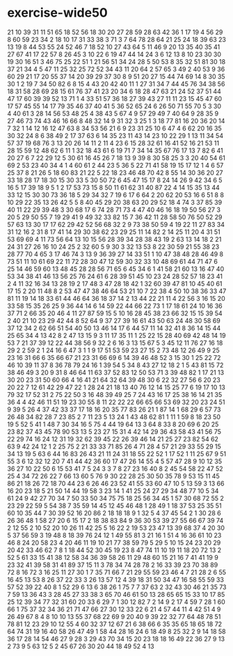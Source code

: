 # exercise-wide50
21
10
39
31
11
51
65
18
52
56
18
30
20
27
28
59
28
63
42
36
1
17
19
4
56
29
8
60
59
23
34
2
18
10
17
31
33
38
3
71
3
7
64
78
28
64
21
25
24
18
39
63
23
13
19
8
44
53
55
24
52
46
7
18
52
10
27
43
64
5
11
46
9
20
13
35
40
35
41
27
67
41
17
22
57
8
26
45
3
10
22
6
19
47
44
14
24
3
6
12
13
8
10
23
30
30
19
30
16
51
3
46
75
25
22
51
1
21
56
51
34
24
28
5
50
53
8
35
32
51
81
30
18
37
21
34
4
5
47
11
25
32
25
72
52
34
43
11
20
64
2
57
65
3
49
2
40
53
9
36
60
29
21
17
20
55
37
14
20
39
29
37
30
8
9
51
20
27
15
44
74
69
14
8
30
35
30
1
2
19
7
34
50
82
6
8
15
4
43
20
42
40
11
1
27
31
34
7
44
45
76
34
38
56
18
31
58
28
69
28
15
61
76
37
41
23
20
34
6
18
28
47
63
21
24
52
37
51
44
47
17
60
39
39
52
13
71
1
4
33
51
57
36
18
27
39
43
27
11
11
23
15
45
47
60
17
57
45
55
14
17
79
35
46
37
40
41
5
36
52
65
24
6
26
50
71
55
70
5
3
30
4
40
61
3
28
14
56
53
48
25
4
38
43
5
67
4
9
57
29
49
7
40
64
9
28
35
9
27
46
73
74
43
46
16
66
8
48
32
14
9
31
32
3
25
1
3
18
77
81
16
20
36
20
14
7
32
1
14
12
16
12
47
63
8
34
53
56
21
6
9
23
31
25
10
6
47
4
6
62
20
16
35
30
32
24
8
6
38
49
2
17
37
63
6
14
35
23
11
43
14
23
10
22
29
1
13
11
34
54
57
37
19
68
76
3
13
20
26
14
11
2
11
4
23
6
15
28
32
61
16
41
52
16
21
53
11
28
15
59
12
48
62
6
11
1
32
18
43
61
6
19
71
7
34
14
35
67
76
17
13
7
82
6
41
20
27
6
7
22
29
12
5
30
61
16
45
26
7
18
13
9
39
8
30
58
25
3
3
20
40
54
61
69
2
53
23
40
34
4
1
4
60
61
2
44
23
5
36
5
22
71
41
58
19
15
17
12
1
4
6
57
25
37
8
21
26
5
18
60
83
21
22
5
22
18
23
46
48
70
42
8
55
14
30
36
20
27
33
18
28
17
18
30
15
30
33
5
30
50
72
6
45
47
15
17
8
24
14
26
9
42
34
6
5
16
5
17
39
18
9
5
1
2
17
53
73
15
8
50
11
61
62
31
40
87
22
4
14
15
35
13
44
33
12
15
30
30
73
36
18
5
29
34
32
7
19
6
17
6
64
2
20
62
20
53
16
6
51
8
8
10
29
22
35
13
26
42
5
5
8
40
45
29
20
38
63
20
29
52
18
4
74
3
37
85
39
40
11
22
29
39
48
3
30
68
17
6
74
28
71
73
4
47
40
46
16
18
19
50
56
27
3
20
5
29
50
55
7
19
29
41
9
49
32
33
82
15
7
36
42
11
28
58
50
76
50
52
29
57
63
13
30
17
17
62
29
42
52
56
68
32
2
9
73
38
50
59
4
19
22
11
27
83
34
31
12
16
2
31
8
17
41
14
29
30
38
62
23
29
25
11
14
82
2
14
25
11
20
4
31
51
53
69
69
4
11
73
56
64
13
10
15
56
28
39
34
28
38
43
19
2
63
13
14
18
2
21
24
31
27
26
16
10
24
25
2
32
60
5
9
30
3
32
13
53
8
22
30
59
21
55
38
23
28
77
70
4
65
3
17
46
74
3
13
9
36
39
27
14
33
51
1
10
47
38
48
28
46
49
8
73
51
11
10
61
69
22
11
72
28
30
47
12
59
30
32
33
10
48
69
61
44
71
47
6
25
14
46
59
60
13
48
45
28
28
56
71
65
6
45
34
6
1
41
58
21
60
13
16
47
40
53
34
38
41
46
13
56
25
76
24
61
6
28
39
51
45
10
23
24
28
52
57
18
23
41
2
4
11
32
16
34
13
28
19
2
17
48
3
47
28
18
42
1
32
60
39
47
81
10
45
40
61
17
15
2
20
11
48
8
2
53
47
47
38
46
64
53
21
10
7
22
38
4
50
10
38
36
33
47
81
11
19
14
18
33
61
44
46
64
36
18
37
14
2
13
44
22
21
11
4
22
56
3
16
15
20
33
58
15
35
26
25
9
36
44
14
6
14
59
22
44
66
22
73
1
17
18
61
24
10
16
36
37
71
2
66
35
20
46
4
11
27
87
59
15
5
10
16
28
45
38
23
66
32
15
15
39
54
2
40
21
10
23
29
42
44
8
52
64
9
37
27
39
16
61
43
50
63
24
48
30
58
69
37
12
34
2
62
66
51
54
40
50
13
46
14
17
6
44
57
11
14
32
41
8
36
14
15
44
25
65
34
4
13
42
8
2
47
13
15
9
3
11
17
35
11
1
25
22
15
28
40
69
42
48
14
19
53
7
21
37
39
12
22
44
38
56
9
32
2
6
16
3
13
15
67
5
3
45
12
11
76
27
16
18
29
2
2
59
2
1
24
16
6
47
3
1
1
9
17
51
53
59
23
27
15
2
73
48
12
26
49
9
25
23
16
31
66
6
35
66
67
21
23
31
66
69
6
14
39
46
48
52
3
15
30
1
25
22
72
46
10
39
11
37
8
36
78
79
24
16
1
39
54
5
34
8
43
27
12
18
2
1
5
43
81
15
72
38
46
49
3
20
9
31
8
46
64
11
63
37
52
83
12
50
53
71
3
39
48
82
1
17
21
13
30
20
23
31
50
60
66
4
16
41
21
64
32
64
39
48
30
6
22
32
27
56
6
20
23
20
22
7
12
61
42
29
47
22
1
28
24
21
18
13
40
76
12
14
15
25
77
6
19
17
10
13
79
32
17
52
31
2
75
22
50
3
16
48
39
49
25
7
24
43
16
17
25
38
16
14
21
35
36
4
4
42
46
11
51
19
23
30
55
8
11
22
22
22
66
65
66
53
69
32
20
23
24
51
9
39
5
26
4
37
42
33
37
17
18
16
20
35
77
83
26
21
1
87
14
1
68
29
6
57
73
26
48
34
82
28
7
23
85
2
7
11
23
5
13
24
1
43
48
62
81
1
11
1
59
8
18
23
50
19
5
52
5
41
1
48
7
30
34
16
5
75
4
44
19
64
13
3
64
8
33
8
20
69
6
20
25
23
82
37
43
45
78
90
53
13
5
23
27
15
31
4
42
14
29
36
43
58
43
41
56
75
22
29
74
16
24
12
31
19
32
62
39
45
22
26
39
46
14
21
25
27
23
82
54
62
63
9
42
24
12
1
2
25
75
2
21
33
33
71
85
26
4
71
28
4
57
21
29
33
55
29
15
34
13
19
5
63
6
44
16
83
26
43
21
11
24
31
18
55
22
52
1
17
52
1
11
25
67
9
51
55
3
6
12
32
12
20
7
41
44
42
36
60
17
47
26
14
55
4
5
57
47
28
9
10
12
35
36
27
10
22
50
6
15
53
41
7
5
24
3
3
7
8
27
23
16
40
8
2
45
54
58
22
47
52
25
4
34
72
26
22
7
66
13
60
5
76
9
30
22
28
25
30
50
35
78
9
53
15
11
45
86
21
18
26
72
18
70
44
23
6
26
46
23
52
41
55
33
60
47
10
5
13
59
3
13
66
16
20
23
18
5
21
50
14
44
19
58
3
23
14
1
41
25
24
27
29
34
48
77
10
5
34
61
24
9
42
27
70
34
7
50
33
50
34
75
75
18
25
56
34
45
1
57
30
68
72
55
2
23
29
22
59
5
54
38
7
35
59
14
45
12
45
46
48
1
28
49
1
18
37
53
25
35
51
60
10
35
44
7
30
39
52
16
20
86
2
18
18
18
9
1
32
5
4
37
45
54
2
1
30
28
6
26
36
48
1
58
27
20
6
15
17
2
18
38
83
84
9
36
30
53
39
27
55
66
67
39
74
2
12
55
2
10
52
20
10
26
11
42
25
5
16
22
2
19
53
23
47
13
39
68
37
4
20
30
5
37
56
59
3
19
48
8
18
39
76
24
12
1
49
55
81
3
21
16
1
51
4
16
36
61
10
23
46
8
24
20
58
23
4
20
46
11
19
10
21
77
38
59
79
5
29
5
10
15
24
23
20
29
20
42
33
46
62
7
8
1
18
44
52
30
45
19
23
8
47
74
11
10
19
11
18
20
72
13
2
52
5
61
33
15
41
38
12
58
34
36
39
58
26
11
29
48
60
15
21
16
7
41
41
19
9
23
32
41
39
58
31
41
89
37
15
11
3
78
34
74
28
78
2
16
33
39
23
70
38
89
72
8
16
72
3
16
25
11
27
30
1
7
35
71
66
7
21
29
55
59
23
46
4
7
21
28
2
6
55
16
45
13
53
8
26
37
22
33
3
26
13
57
12
4
39
18
31
50
34
47
16
58
55
59
33
57
52
39
22
40
8
1
52
29
6
13
6
38
26
1
75
7
7
37
63
2
32
43
30
46
21
35
73
7
59
13
36
43
3
28
45
27
33
38
3
65
70
46
61
50
13
28
65
65
15
33
10
17
85
25
12
39
34
77
32
31
60
20
33
6
29
7
1
30
12
82
7
2
14
9
2
17
4
59
7
28
1
60
66
1
75
37
32
34
36
21
71
47
66
27
30
12
33
22
6
21
4
57
44
11
4
42
51
4
9
26
49
67
8
4
8
10
10
13
55
37
68
22
69
9
20
40
9
39
22
32
77
64
48
78
51
78
81
12
23
29
10
12
55
4
60
32
37
12
67
21
6
38
66
6
35
35
65
18
65
18
72
64
74
31
19
16
40
58
26
47
49
1
58
44
28
16
24
6
18
49
8
25
32
2
9
14
18
58
36
17
28
14
54
46
27
9
28
3
29
43
70
34
15
20
23
18
18
16
49
22
36
27
9
13
2
73
9
5
63
12
5
2
45
67
26
30
20
44
18
49
52
4
13
